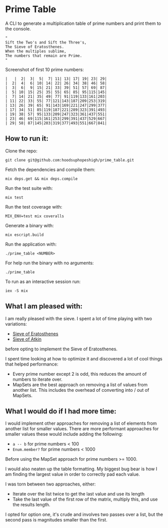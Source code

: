 # Prime Table

A CLI to generate a multiplication table of prime numbers and print them to the console.

```
"
Sift the Two's and Sift the Three's,
The Sieve of Eratosthenes.
When the multiples sublime,
The numbers that remain are Prime.
"
```

Screenshot of first 10 prime numbers:

```
|   |  2|  3|  5|  7| 11| 13| 17| 19| 23| 29|
|  2|  4|  6| 10| 14| 22| 26| 34| 38| 46| 58|
|  3|  6|  9| 15| 21| 33| 39| 51| 57| 69| 87|
|  5| 10| 15| 25| 35| 55| 65| 85| 95|115|145|
|  7| 14| 21| 35| 49| 77| 91|119|133|161|203|
| 11| 22| 33| 55| 77|121|143|187|209|253|319|
| 13| 26| 39| 65| 91|143|169|221|247|299|377|
| 17| 34| 51| 85|119|187|221|289|323|391|493|
| 19| 38| 57| 95|133|209|247|323|361|437|551|
| 23| 46| 69|115|161|253|299|391|437|529|667|
| 29| 58| 87|145|203|319|377|493|551|667|841|
```

## How to run it:

Clone the repo:

```
git clone git@github.com:hoodsuphopeshigh/prime_table.git
```

Fetch the dependencies and compile them:

```
mix deps.get && mix deps.compile
```

Run the test suite with:

```
mix test
```

Run the test coverage with:

```
MIX_ENV=test mix coveralls
```

Generate a binary with:

```
mix escript.build
```

Run the application with:

```
./prime_table <NUMBER>
```

For help run the binary with no arguments:

```
./prime_table
```

To run as an interactive session run:

```
iex -S mix
```

## What I am pleased with:

I am really pleased with the sieve. I spent a lot of time playing with two variations:

* [Sieve of Eratosthenes](https://en.wikipedia.org/wiki/Sieve_of_Eratosthenes)
* [Sieve of Atkin](https://en.wikipedia.org/wiki/Sieve_of_Atkin)

before opting to implement the Sieve of Eratosthenes.

I spent time looking at how to optimize it and discovered a lot of cool things that helped performance:

* Every prime number except 2 is odd, this reduces the amount of numbers to iterate over.
* MapSets are the best approach on removing a list of values from another list. This includes the overhead of converting into / out of MapSets.



## What I would do if I had more time:

I would implement other approaches for removing a list of elements from another list for smaller values.
There are more performant approaches for smaller values these would include adding the following:

* `a -- b` for prime numbers < 100
* `Enum.member?` for prime numbers < 1000

Before using the MapSet approach for prime numbers >= 1000.

I would also neaten up the table formatting.
My biggest bug bear is how I am finding the largest value in order to correctly pad each value.

I was torn between two approaches, either:

* Iterate over the list twice to get the last value and use its length
* Take the last value of the first row of the matrix, multiply this, and use the results length.

I opted for option one, it's crude and involves two passes over a list, but the second pass is magnitudes smaller than the first.